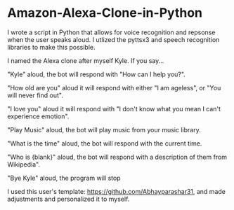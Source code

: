 # Amazon-Alexa-Clone-in-Python
I wrote a script in Python that allows for voice recognition and repsonse when the user speaks aloud.
I utlized the pyttsx3 and speech recognition libraries to make this possible.

I named the Alexa clone after myself Kyle.
If you say...

"Kyle" aloud, the bot will respond with "How can I help you?". 

"How old are you" aloud it will respond with either "I am ageless", or "You will never find out".

"I love you" aloud it will respond with "I don't know what you mean I can't experience emotion".

"Play Music" aloud, the bot will play music from your music library.

"What is the time" aloud, the bot will respond with the current time.

"Who is {blank}" aloud, the bot will respond with a description of them from Wikipedia".

"Bye Kyle" aloud, the program will stop


I used this user's template: https://github.com/Abhayparashar31, and made adjustments and personalized it to myself.
